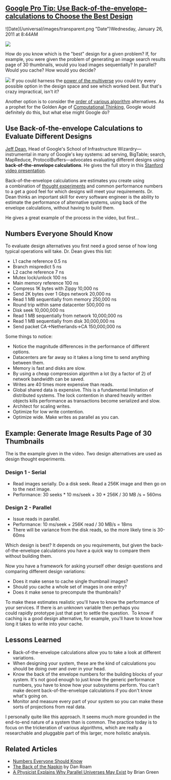 ## [Google Pro Tip: Use Back-of-the-envelope-calculations to Choose the Best Design](/blog/2011/1/26/google-pro-tip-use-back-of-the-envelope-calculations-to-choo.html)

<div class="journal-entry-tag journal-entry-tag-post-title"><span class="posted-on">![Date](/universal/images/transparent.png "Date")Wednesday, January 26, 2011 at 8:44AM</span></div>

<div class="body">

![](http://farm6.static.flickr.com/5211/5388087174_ccd999afe6_o.jpg)

How do you know which is the "best" design for a given problem? If, for example, you were given the problem of generating an image search results page of 30 thumbnails, would you load images sequentially? In parallel? Would you cache? How would you decide?

![](http://farm6.static.flickr.com/5218/5387494617_228629d5dd_o.jpg) If you could harness the [power of the multiverse](http://www.extravolution.com/2009/09/computing-with-multiverse.html) you could try every possible option in the design space and see which worked best. But that's crazy impractical, isn't it?

Another option is to consider the [order of various algorithm](http://en.wikipedia.org/wiki/Big_O_notation) alternatives. As a prophet for the Golden Age of [Computational Thinking](http://www.google.com/edu/computational-thinking/), Google would definitely do this, but what else might Google do?

## Use Back-of-the-envelope Calculations to Evaluate Different Designs

[Jeff Dean](http://research.google.com/people/jeff/index.html), Head of Google's School of Infrastructure Wizardry—instrumental in many of Google's key systems: ad serving, BigTable; search, MapReduce, ProtocolBuffers—advocates evaluating different designs using **back-of-the-envelope calculations**. He gives the full story in this [Stanford video presentation](http://stanford-online.stanford.edu/courses/ee380/101110-ee380-300.asx).

Back-of-the-envelope calculations are estimates you create using a combination of [thought experiments](http://en.wikipedia.org/wiki/Thought_experiment) and common performance numbers to a get a good feel for which designs will meet your requirements. Dr. Dean thinks an important skill for every software engineer is the ability to estimate the performance of alternative systems, using back of the envelope calculations, without having to build them. 

He gives a great example of the process in the video, but first...

## Numbers Everyone Should Know

To evaluate design alternatives you first need a good sense of how long typical operations will take. Dr. Dean gives this list:

*   L1 cache reference 0.5 ns
*   Branch mispredict 5 ns
*   L2 cache reference 7 ns
*   Mutex lock/unlock 100 ns
*   Main memory reference 100 ns
*   Compress 1K bytes with Zippy 10,000 ns
*   Send 2K bytes over 1 Gbps network 20,000 ns
*   Read 1 MB sequentially from memory 250,000 ns
*   Round trip within same datacenter 500,000 ns
*   Disk seek 10,000,000 ns
*   Read 1 MB sequentially from network 10,000,000 ns
*   Read 1 MB sequentially from disk 30,000,000 ns
*   Send packet CA->Netherlands->CA 150,000,000 ns 

Some things to notice:

*   Notice the magnitude differences in the performance of different options.
*   Datacenters are far away so it takes a long time to send anything between them.
*   Memory is fast and disks are slow.
*   By using a cheap compression algorithm a lot (by a factor of 2) of network bandwidth can be saved.
*   Writes are 40 times more expensive than reads.
*   Global shared data is expensive. This is a fundamental limitation of distributed systems. The lock contention in shared heavily written objects kills performance as transactions become serialized and slow.
*   Architect for scaling writes.
*   Optimize for low write contention.
*   Optimize wide. Make writes as parallel as you can.

## Example: Generate Image Results Page of 30 Thumbnails

The is the example given in the video. Two design alternatives are used as design thought experiments.

### Design 1 - Serial 

<div id="_mcePaste">

*   Read images serially. Do a disk seek. Read a 256K image and then go on to the next image.
*   Performance: 30 seeks * 10 ms/seek + 30 * 256K / 30 MB /s = 560ms

### Design 2 - Parallel 

<div>

*   Issue reads in parallel.
*   Performance: 10 ms/seek + 256K read / 30 MB/s = 18ms
*   There will be variance from the disk reads, so the more likely time is 30-60ms

</div>

</div>

Which design is best? It depends on you requirements, but given the back-of-the-envelope calculations you have a quick way to compare them without building them.

Now you have a framework for asking yourself other design questions and comparing different design variations:

<div id="_mcePaste">

*   Does it make sense to cache single thumbnail images?
*   Should you cache a whole set of images in one entry?
*   Does it make sense to precompute the thumbnails?

<div id="_mcePaste">To make these estimates realistic you'll have to know the performance of your services. If there is an unknown variable then perhaps you could rapidly prototype just that part to settle the question.  To know if caching is a good design alternative, for example, you'll have to know how long it takes to write into your cache.</div>

</div>

## Lessons Learned

*   Back-of-the-envelope calculations allow you to take a look at different variations.
*   When designing your system, these are the kind of calculations you should be doing over and over in your head.
*   Know the back of the envelope numbers for the building blocks of your system. It's not good enough to just know the generic performance numbers, you have to know how your subsystems perform. You can't make decent back-of-the-envelope calculations if you don't know what's going on.
*   Monitor and measure every part of your system so you can make these sorts of projections from real data.

I personally quite like this approach. It seems much more grounded in the end-to-end nature of a system than is common. The practice today is to focus on the trickeration of various algorithms, which are really a researchable and pluggable part of this larger, more holistic analysis.

## Related Articles

*   [Numbers Everyone Should Know](http://highscalability.com/numbers-everyone-should-know)
*   [The Back of the Napkin](http://www.thebackofthenapkin.com/) by Dan Roam
*   [A Physicist Explains Why Parallel Universes May Exist](http://www.npr.org/2011/01/24/132932268/a-physicist-explains-why-parallel-universes-may-exist?ft=1&f=13&sc=17) by Brian Green 

</div>